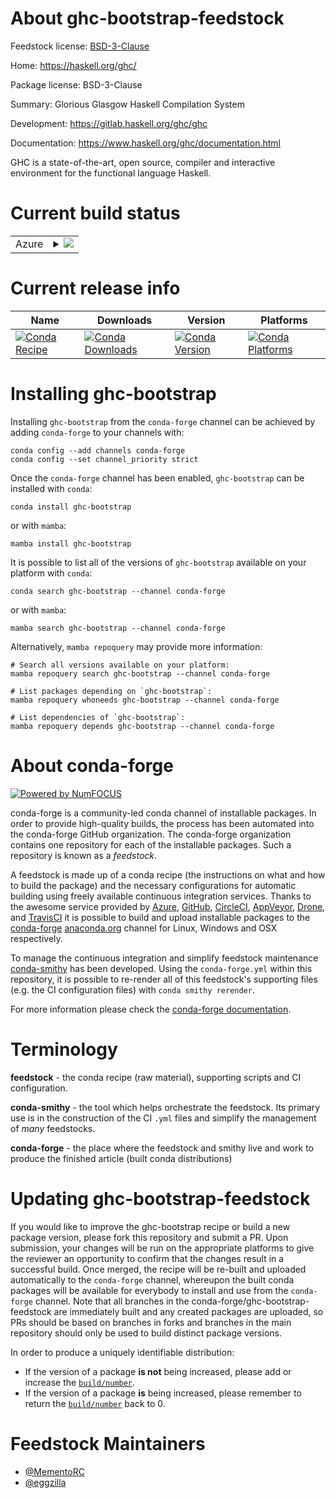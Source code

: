About ghc-bootstrap-feedstock
=============================

Feedstock license: [BSD-3-Clause](https://github.com/conda-forge/ghc-bootstrap-feedstock/blob/main/LICENSE.txt)

Home: https://haskell.org/ghc/

Package license: BSD-3-Clause

Summary: Glorious Glasgow Haskell Compilation System

Development: https://gitlab.haskell.org/ghc/ghc

Documentation: https://www.haskell.org/ghc/documentation.html

GHC is a state-of-the-art, open source, compiler and interactive environment 
for the functional language Haskell.

Current build status
====================


<table>
    
  <tr>
    <td>Azure</td>
    <td>
      <details>
        <summary>
          <a href="https://dev.azure.com/conda-forge/feedstock-builds/_build/latest?definitionId=2482&branchName=main">
            <img src="https://dev.azure.com/conda-forge/feedstock-builds/_apis/build/status/ghc-bootstrap-feedstock?branchName=main">
          </a>
        </summary>
        <table>
          <thead><tr><th>Variant</th><th>Status</th></tr></thead>
          <tbody><tr>
              <td>linux_64</td>
              <td>
                <a href="https://dev.azure.com/conda-forge/feedstock-builds/_build/latest?definitionId=2482&branchName=main">
                  <img src="https://dev.azure.com/conda-forge/feedstock-builds/_apis/build/status/ghc-bootstrap-feedstock?branchName=main&jobName=linux&configuration=linux%20linux_64_" alt="variant">
                </a>
              </td>
            </tr><tr>
              <td>osx_64</td>
              <td>
                <a href="https://dev.azure.com/conda-forge/feedstock-builds/_build/latest?definitionId=2482&branchName=main">
                  <img src="https://dev.azure.com/conda-forge/feedstock-builds/_apis/build/status/ghc-bootstrap-feedstock?branchName=main&jobName=osx&configuration=osx%20osx_64_" alt="variant">
                </a>
              </td>
            </tr><tr>
              <td>win_64</td>
              <td>
                <a href="https://dev.azure.com/conda-forge/feedstock-builds/_build/latest?definitionId=2482&branchName=main">
                  <img src="https://dev.azure.com/conda-forge/feedstock-builds/_apis/build/status/ghc-bootstrap-feedstock?branchName=main&jobName=win&configuration=win%20win_64_" alt="variant">
                </a>
              </td>
            </tr>
          </tbody>
        </table>
      </details>
    </td>
  </tr>
</table>

Current release info
====================

| Name | Downloads | Version | Platforms |
| --- | --- | --- | --- |
| [![Conda Recipe](https://img.shields.io/badge/recipe-ghc--bootstrap-green.svg)](https://anaconda.org/conda-forge/ghc-bootstrap) | [![Conda Downloads](https://img.shields.io/conda/dn/conda-forge/ghc-bootstrap.svg)](https://anaconda.org/conda-forge/ghc-bootstrap) | [![Conda Version](https://img.shields.io/conda/vn/conda-forge/ghc-bootstrap.svg)](https://anaconda.org/conda-forge/ghc-bootstrap) | [![Conda Platforms](https://img.shields.io/conda/pn/conda-forge/ghc-bootstrap.svg)](https://anaconda.org/conda-forge/ghc-bootstrap) |

Installing ghc-bootstrap
========================

Installing `ghc-bootstrap` from the `conda-forge` channel can be achieved by adding `conda-forge` to your channels with:

```
conda config --add channels conda-forge
conda config --set channel_priority strict
```

Once the `conda-forge` channel has been enabled, `ghc-bootstrap` can be installed with `conda`:

```
conda install ghc-bootstrap
```

or with `mamba`:

```
mamba install ghc-bootstrap
```

It is possible to list all of the versions of `ghc-bootstrap` available on your platform with `conda`:

```
conda search ghc-bootstrap --channel conda-forge
```

or with `mamba`:

```
mamba search ghc-bootstrap --channel conda-forge
```

Alternatively, `mamba repoquery` may provide more information:

```
# Search all versions available on your platform:
mamba repoquery search ghc-bootstrap --channel conda-forge

# List packages depending on `ghc-bootstrap`:
mamba repoquery whoneeds ghc-bootstrap --channel conda-forge

# List dependencies of `ghc-bootstrap`:
mamba repoquery depends ghc-bootstrap --channel conda-forge
```


About conda-forge
=================

[![Powered by
NumFOCUS](https://img.shields.io/badge/powered%20by-NumFOCUS-orange.svg?style=flat&colorA=E1523D&colorB=007D8A)](https://numfocus.org)

conda-forge is a community-led conda channel of installable packages.
In order to provide high-quality builds, the process has been automated into the
conda-forge GitHub organization. The conda-forge organization contains one repository
for each of the installable packages. Such a repository is known as a *feedstock*.

A feedstock is made up of a conda recipe (the instructions on what and how to build
the package) and the necessary configurations for automatic building using freely
available continuous integration services. Thanks to the awesome service provided by
[Azure](https://azure.microsoft.com/en-us/services/devops/), [GitHub](https://github.com/),
[CircleCI](https://circleci.com/), [AppVeyor](https://www.appveyor.com/),
[Drone](https://cloud.drone.io/welcome), and [TravisCI](https://travis-ci.com/)
it is possible to build and upload installable packages to the
[conda-forge](https://anaconda.org/conda-forge) [anaconda.org](https://anaconda.org/)
channel for Linux, Windows and OSX respectively.

To manage the continuous integration and simplify feedstock maintenance
[conda-smithy](https://github.com/conda-forge/conda-smithy) has been developed.
Using the ``conda-forge.yml`` within this repository, it is possible to re-render all of
this feedstock's supporting files (e.g. the CI configuration files) with ``conda smithy rerender``.

For more information please check the [conda-forge documentation](https://conda-forge.org/docs/).

Terminology
===========

**feedstock** - the conda recipe (raw material), supporting scripts and CI configuration.

**conda-smithy** - the tool which helps orchestrate the feedstock.
                   Its primary use is in the construction of the CI ``.yml`` files
                   and simplify the management of *many* feedstocks.

**conda-forge** - the place where the feedstock and smithy live and work to
                  produce the finished article (built conda distributions)


Updating ghc-bootstrap-feedstock
================================

If you would like to improve the ghc-bootstrap recipe or build a new
package version, please fork this repository and submit a PR. Upon submission,
your changes will be run on the appropriate platforms to give the reviewer an
opportunity to confirm that the changes result in a successful build. Once
merged, the recipe will be re-built and uploaded automatically to the
`conda-forge` channel, whereupon the built conda packages will be available for
everybody to install and use from the `conda-forge` channel.
Note that all branches in the conda-forge/ghc-bootstrap-feedstock are
immediately built and any created packages are uploaded, so PRs should be based
on branches in forks and branches in the main repository should only be used to
build distinct package versions.

In order to produce a uniquely identifiable distribution:
 * If the version of a package **is not** being increased, please add or increase
   the [``build/number``](https://docs.conda.io/projects/conda-build/en/latest/resources/define-metadata.html#build-number-and-string).
 * If the version of a package **is** being increased, please remember to return
   the [``build/number``](https://docs.conda.io/projects/conda-build/en/latest/resources/define-metadata.html#build-number-and-string)
   back to 0.

Feedstock Maintainers
=====================

* [@MementoRC](https://github.com/MementoRC/)
* [@eggzilla](https://github.com/eggzilla/)

